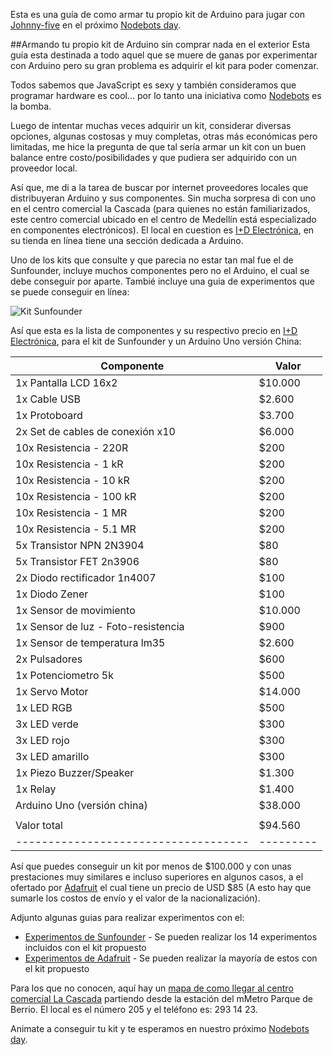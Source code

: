 Esta es una guía de como armar tu propio kit de Arduino para jugar con [Johnny-five](https://github.com/rwaldron/johnny-five) en el próximo [Nodebots day](https://ti.to/medellinjs/nodebotsday-2014-1).
<!-- more -->
##Armando tu propio kit de Arduino sin comprar nada en el exterior
Esta guía esta destinada a todo aquel que se muere de ganas por experimentar con Arduino pero su gran problema es adquirir el kit para poder comenzar.

Todos sabemos que JavaScript es sexy y también consideramos que programar hardware es cool... por lo tanto una iniciativa como [Nodebots](http://nodebots.io/) es la bomba.

Luego de intentar muchas veces adquirir un kit, considerar diversas opciones, algunas costosas y muy completas, otras más económicas pero limitadas, me hice la pregunta de que tal sería armar un kit con un buen balance entre costo/posibilidades y que pudiera ser adquirido con un proveedor local.

Así que, me di a la tarea de buscar por internet proveedores locales que distribuyeran Arduino y sus componentes. Sin mucha sorpresa di con uno en el centro comercial la Cascada (para quienes no están familiarizados, este centro comercial ubicado en el centro de Medellín está especializado en componentes electrónicos). El local en cuestion es [I+D Electrónica](http://www.didacticaselectronicas.com/), en su tienda en línea tiene una sección dedicada a Arduino.

Uno de los kits que consulte y que parecia no estar tan mal fue el de Sunfounder, incluye muchos componentes pero no el Arduino, el cual se debe conseguir por aparte. Tambié incluye una guia de experimentos  que se puede conseguir en línea:

![Kit Sunfounder](https://dl.dropboxusercontent.com/u/212845/kit%20arduino/kit-completo.jpg "Kit Sunfounder")

Así que esta es la lista de componentes y su respectivo precio en [I+D Electrónica](http://www.didacticaselectronicas.com/), para el kit de Sunfounder y un Arduino Uno versión China:

| Componente 			             | Valor   |
|------------------------------------|---------|
| 1x Pantalla LCD 16x2               | $10.000 |
| 1x Cable USB                       | $2.600  |
| 1x Protoboard                      | $3.700  |
| 2x Set de cables de conexión x10   | $6.000  |
| 10x Resistencia - 220R             | $200    |
| 10x Resistencia - 1 kR             | $200    |
| 10x Resistencia - 10 kR            | $200    |
| 10x Resistencia - 100 kR           | $200    |
| 10x Resistencia - 1 MR             | $200    |
| 10x Resistencia - 5.1 MR           | $200    |
| 5x Transistor NPN 2N3904           | $80     |
| 5x Transistor FET 2n3906           | $80     |
| 2x Diodo rectificador 1n4007       | $100    |
| 1x Diodo Zener                     | $100    |
| 1x Sensor de movimiento            | $10.000 |
| 1x Sensor de luz - Foto-resistencia| $900    |
| 1x Sensor de temperatura lm35      | $2.600  |
| 2x Pulsadores                      | $600    |
| 1x Potenciometro 5k                | $500    |
| 1x Servo Motor                     | $14.000 |
| 1x LED RGB                         | $500    |
| 3x LED verde                       | $300    |
| 3x LED rojo                        | $300    |
| 3x LED amarillo                    | $300    |
| 1x Piezo Buzzer/Speaker            | $1.300  |
| 1x Relay                           | $1.400  |
| Arduino Uno (versión china)        | $38.000 |
|                                    |         |
| Valor total                        | $94.560 |
|------------------------------------|---------|

Así que puedes conseguir un kit por menos de $100.000 y con unas prestaciones muy similares e incluso superiores en algunos casos, a el ofertado por [Adafruit](http://www.adafruit.com/products/170) el cual tiene un precio de USD $85 (A esto hay que sumarle los costos de envío y el valor de la nacionalización).

Adjunto algunas guias para realizar experimentos con el:

* [Experimentos de Sunfounder](https://app.box.com/s/pzwm6cqn8qj4j8utwbxf) - Se pueden realizar los 14 experimentos incluidos con el kit propuesto
* [Experimentos de Adafruit](http://ardx.org/src/guide/2/ARDX-EG-ADAF-WEB.pdf) - Se pueden realizar la mayoría de estos con el kit propuesto


Para los que no conocen, aquí hay un [mapa de como llegar al centro comercial La Cascada](https://www.google.com/maps/dir/Parque+Berrio,+Esquina+Calle+49,+Carrera+50,+Medell%C3%ADn,+Antioquia,+Colombia/Centro+Comercial+la+Cascada,+Carrera+53+%23+50+51,+Medell%C3%ADn,+Antioquia,+Colombia/@6.2503943,-75.5696114,275m/data=!3m2!1e3!4b1!4m13!4m12!1m5!1m1!1s0x8e4428f8d37f5941:0xe1003a1be9d3b145!2m2!1d-75.568178!2d6.249999!1m5!1m1!1s0x8e4428fee216a24b:0x52f5043a82d8b0f7!2m2!1d-75.570381!2d6.251202) partiendo desde la estación del mMetro Parque de Berrio. El local es el número 205 y el teléfono es: 293 14 23.

Animate a conseguir tu kit y te esperamos en nuestro próximo [Nodebots day](https://ti.to/medellinjs/nodebotsday-2014-1).

